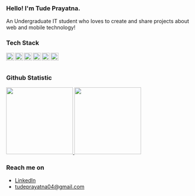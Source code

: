 ### Hello! I'm Tude Prayatna.

An Undergraduate IT student who loves to create and share projects about web and mobile technology!

### Tech Stack
  <a href="#"><img align="left" alt="JavaScript" title="JavaScript" width="21px" src="https://upload.wikimedia.org/wikipedia/commons/9/99/Unofficial_JavaScript_logo_2.svg" /></a>
  <a href="https://nodejs.org/"><img align="left" alt="NodeJS" title="NodeJS" width="21px" src="https://seeklogo.com/images/N/nodejs-logo-FBE122E377-seeklogo.com.png" /></a>
  <a href="https://reactjs.org/"><img align="left" alt="React" title="React" width="21px" src="https://cdn.worldvectorlogo.com/logos/react-2.svg" /></a>
  <a href="https://nextjs.org/"><img align="left" alt="Next" title="Next (React SSR Framework)" width="21px" src="https://iconape.com/wp-content/files/gm/82643/svg/next-js.svg" /></a>
  <a href="https://flutter.dev/">
  <img align="left" alt="Flutter" title="Flutter (Cross-platform SDK)" width="21px" src="https://cdn.worldvectorlogo.com/logos/flutter-logo.svg" />
</a>
<a href="https://raw.githubusercontent.com/devicons/devicon/master/icons/c/c-original.svg">
  <img align="left" alt="C" title="C (Programming Language)" width="21px" src="" />
</a>


  
  <br>
  <br>
  
### Github Statistic
<p align="left">
<a href="https://github.com/prayatnaaa">
  <img height="180em" src="https://github-readme-stats-eight-theta.vercel.app/api?username=prayatnaaa&show_icons=true&theme=algolia&include_all_commits=true&count_private=true"/>
  <img height="180em" src="https://github-readme-stats-eight-theta.vercel.app/api/top-langs/?username=prayatnaaa&layout=compact&langs_count=8&theme=algolia"/>
</a>
</p>

### Reach me on
- <a href="https://linkedin.com/in/prayatnaaa/">LinkedIn</a>
- tudeprayatna04@gmail.com
